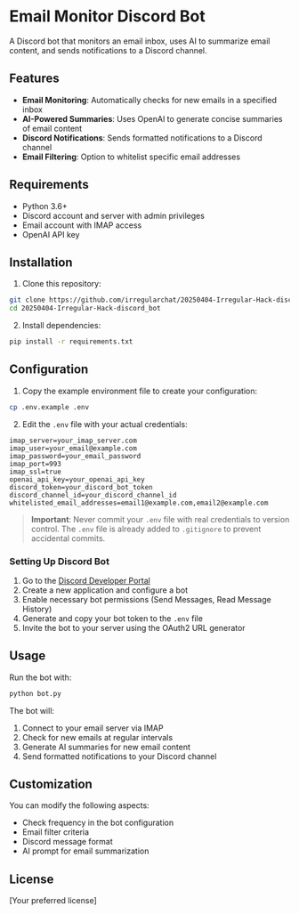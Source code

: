 # Email Monitor Discord Bot

A Discord bot that monitors an email inbox, uses AI to summarize email content, and sends notifications to a Discord channel.

## Features

- **Email Monitoring**: Automatically checks for new emails in a specified inbox
- **AI-Powered Summaries**: Uses OpenAI to generate concise summaries of email content
- **Discord Notifications**: Sends formatted notifications to a Discord channel
- **Email Filtering**: Option to whitelist specific email addresses

## Requirements

- Python 3.6+
- Discord account and server with admin privileges
- Email account with IMAP access
- OpenAI API key

## Installation

1. Clone this repository:
```bash
git clone https://github.com/irregularchat/20250404-Irregular-Hack-discord_bot
cd 20250404-Irregular-Hack-discord_bot
```

2. Install dependencies:
```bash
pip install -r requirements.txt
```

## Configuration

1. Copy the example environment file to create your configuration:
```bash
cp .env.example .env
```

2. Edit the `.env` file with your actual credentials:

```
imap_server=your_imap_server.com
imap_user=your_email@example.com
imap_password=your_email_password
imap_port=993
imap_ssl=true
openai_api_key=your_openai_api_key
discord_token=your_discord_bot_token
discord_channel_id=your_discord_channel_id
whitelisted_email_addresses=email1@example.com,email2@example.com
```

> **Important**: Never commit your `.env` file with real credentials to version control. The `.env` file is already added to `.gitignore` to prevent accidental commits.

### Setting Up Discord Bot

1. Go to the [Discord Developer Portal](https://discord.com/developers/applications)
2. Create a new application and configure a bot
3. Enable necessary bot permissions (Send Messages, Read Message History)
4. Generate and copy your bot token to the `.env` file
5. Invite the bot to your server using the OAuth2 URL generator

## Usage

Run the bot with:

```bash
python bot.py
```

The bot will:
1. Connect to your email server via IMAP
2. Check for new emails at regular intervals
3. Generate AI summaries for new email content
4. Send formatted notifications to your Discord channel

## Customization

You can modify the following aspects:
- Check frequency in the bot configuration
- Email filter criteria
- Discord message format
- AI prompt for email summarization

## License

[Your preferred license]